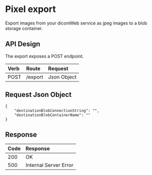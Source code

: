 # Pixel export

Export images from your dicomWeb service as jpeg images to a blob storage container.

## API Design

The export exposes a POST endpoint.

Verb | Route              | Request     
:--- | :----------------- | :---------- 
POST | /export            | Json Object 

## Request Json Object
```
{
    "destinationBlobConnectionString": "",
    "destinationBlobContainerName": ""
}
```

## Response

Code | Response
:--- | :---------
200  | OK
500  | Internal Server Error